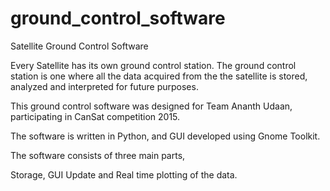 # ground_control_software
Satellite Ground Control Software 

Every Satellite has its own ground control station. The ground control station is one where all the data 
acquired from the the satellite is stored, analyzed and interpreted for future purposes.

This ground control software was designed for Team Ananth Udaan, participating in CanSat competition 2015.

The software is written in Python, and GUI developed using Gnome Toolkit.

The software consists of three main parts, 

Storage, GUI Update and Real time plotting of the data.
